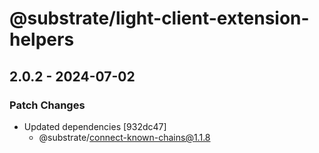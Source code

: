 # @substrate/light-client-extension-helpers

## 2.0.2 - 2024-07-02

### Patch Changes

- Updated dependencies [932dc47]
  - @substrate/connect-known-chains@1.1.8
